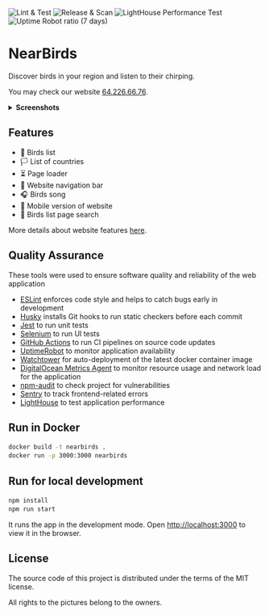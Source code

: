 ![Lint & Test](https://github.com/NearByrds/NearBirds/actions/workflows/lint-and-test.yaml/badge.svg) ![Release & Scan](https://github.com/NearByrds/NearBirds/actions/workflows/release-and-scan.yaml/badge.svg) ![LightHouse Performance Test](https://github.com/NearByrds/NearBirds/actions/workflows/performance-test.yaml/badge.svg) ![Uptime Robot ratio (7 days)](https://img.shields.io/uptimerobot/ratio/7/m794023093-51785fc60023721fd4c2f7d3)

# NearBirds

Discover birds in your region and listen to their chirping.

You may check our website [64.226.66.76](http://64.226.66.76/).

<details>
  <summary><strong>Screenshots</strong></summary>
  <table>
    <tbody>
      <tr>
        <td><img alt="Website desktop version" src="./.github/assets/website-desktop.jpeg" /></td>
        <td><img alt="Website tablet version" src="./.github/assets/website-tablet.jpeg" /></td>
        <td><img alt="Website mobile version" src="./.github/assets/website-mobile.jpeg" /></td>
      </tr>
    </tbody>
  </table>
</details>

## Features

- 🐥 Birds list
- 🏳️ List of countries
- ⏳ Page loader
- 🔀 Website navigation bar
- 🎧 Birds song
- 📱 Mobile version of website
- 🔎 Birds list page search

 More details about website features [here](https://docs.google.com/document/d/1Z5fMy3GKXVEUm8NAlcUJOqv7prlsKXJHYE4XdYm2gzk/edit?usp=sharing).

## Quality Assurance

These tools were used to ensure software quality and reliability of the web application

- [ESLint](https://eslint.org/) enforces code style and helps to catch bugs early in development
- [Husky](https://typicode.github.io/husky/#/) installs Git hooks to run static checkers before each commit
- [Jest](https://jestjs.io/) to run unit tests
- [Selenium](https://www.selenium.dev/) to run UI tests
- [GitHub Actions](https://github.com/features/actions) to run CI pipelines on source code updates
- [UptimeRobot](https://uptimerobot.com/) to monitor application availability
- [Watchtower](https://containrrr.dev/watchtower/) for auto-deployment of the latest docker container image
- [DigitalOcean Metrics Agent](https://docs.digitalocean.com/products/monitoring/quickstart/) to monitor resource usage and network load for the application
- [npm-audit](https://docs.npmjs.com/cli/v9/commands/npm-audit) to check project for vulnerabilities
- [Sentry](https://sentry.io/) to track frontend-related errors
- [LightHouse](https://github.com/GoogleChrome/lighthouse-ci) to test application performance

## Run in Docker

```bash
docker build -t nearbirds .
docker run -p 3000:3000 nearbirds
```

## Run for local development

```bash
npm install
npm run start
```

It runs the app in the development mode. Open [http://localhost:3000](http://localhost:3000) to view it in the browser.

## License

The source code of this project is distributed under the terms of the MIT license.

All rights to the pictures belong to the owners.
